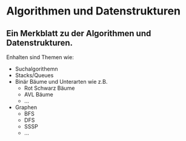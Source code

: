 # Algorithmen und Datenstrukturen
## Ein Merkblatt zu der Algorithmen und Datenstrukturen.
Enhalten sind Themen wie:

- Suchalgorithemn
- Stacks/Queues
- Binär Bäume und Unterarten wie z.B.
  - Rot Schwarz Bäume
  - AVL Bäume
  - ...
- Graphen
  - BFS 
  - DFS
  - SSSP
  - ...

